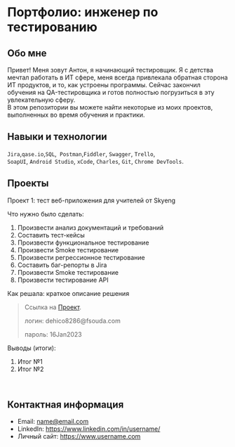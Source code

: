 # Портфолио: инженер по тестированию

## Обо мне 

Привет! Меня зовут Антон, я начинающий тестировщик. Я с детства мечтал работать в ИТ сфере, меня всегда привлекала обратная сторона ИТ продуктов, и то, как устроены программы.
Сейчас закончил обучения на QA-тестировщика и готов полностью погрузиться в эту увлекательную сферу. <br>
В этом репозитории вы можете найти некоторые из моих проектов, выполненных во время обучения и практики.
<br>

## Навыки и технологии
``Jira``,``qase.io``,``SQL``,`` Postman``,``Fiddler``, ``Swagger``, ``Trello``, <br>
``SoapUI``, ``Android Studio``, ``xCode``, ``Charles``, ``Git``, ``Chrome DevTools``.




## Проекты

<p> Проект 1: тест веб-приложения для учителей от Skyeng</p>
<p>Что нужно было сделать:<p>
<ol>
  <li>Произвести анализ документаций и требований</li>
  <li>Составить тест-кейсы</li>
  <li>Произвести функциональное тестирование</li>
  <li>Произвести Smoke тестирование</li>
  <li>Произвести регрессионное тестирование</li>
  <li>Составить баг-репорты в Jira</li>
  <li>Произвести Smoke тестирование</li>
  <li>Произвести тестирование API</li>
</ol>

<p>Как решала: краткое описание решения <p>

> Ссылка на [Проект]([https://antonqatest.atlassian.net/l/cp/rAXpb93p](https://id.atlassian.com/login?continue=https%3A%2F%2Fid.atlassian.com%2Fjoin%2Fuser-access%3Fresource%3Dari%253Acloud%253Aconfluence%253A%253Asite%252Fcc52dc76-bb4d-465c-82e6-6c87219ccc4b%26continue%3Dhttps%253A%252F%252Fantonqatest.atlassian.net%252Fwiki%252Fspaces%252F_%252Fpages%252F819201%253FatlOrigin%253DeyJpIjoiMWJkZmY2MjQ1YjUwNDA2YjkxYTc4YzA0OGQxZjE5NTIiLCJwIjoiYyJ9&application=confluence)https://id.atlassian.com/login?continue=https%3A%2F%2Fid.atlassian.com%2Fjoin%2Fuser-access%3Fresource%3Dari%253Acloud%253Aconfluence%253A%253Asite%252Fcc52dc76-bb4d-465c-82e6-6c87219ccc4b%26continue%3Dhttps%253A%252F%252Fantonqatest.atlassian.net%252Fwiki%252Fspaces%252F_%252Fpages%252F819201%253FatlOrigin%253DeyJpIjoiMWJkZmY2MjQ1YjUwNDA2YjkxYTc4YzA0OGQxZjE5NTIiLCJwIjoiYyJ9&application=confluence").
> <p> логин: dehico8286@fsouda.com </p>
> <p> пароль: 16Jan2023 </p>
 
 <p>Выводы (итоги):<p>
<ol>
  <li>Итог №1</li>
  <li>Итог №2</li>
</ol>


<br> 





## Контактная информация
- Email: name@email.com
- LinkedIn: https://www.linkedin.com/in/username/
- Личный сайт: https://www.username.com
